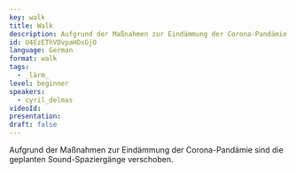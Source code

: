 ```yaml
---
key: walk
title: Walk
description: Aufgrund der Maßnahmen zur Eindämmung der Corona-Pandämie sind die geplanten Sound-Spaziergänge verschoben.
id: U4EzEThVDvpaHDsGjO
language: German
format: walk
tags:
  - _lärm_
level: beginner
speakers:
  - cyril_delmas
videoId: 
presentation: 
draft: false
---
```


Aufgrund der Maßnahmen zur Eindämmung der Corona-Pandämie sind die geplanten Sound-Spaziergänge verschoben.
